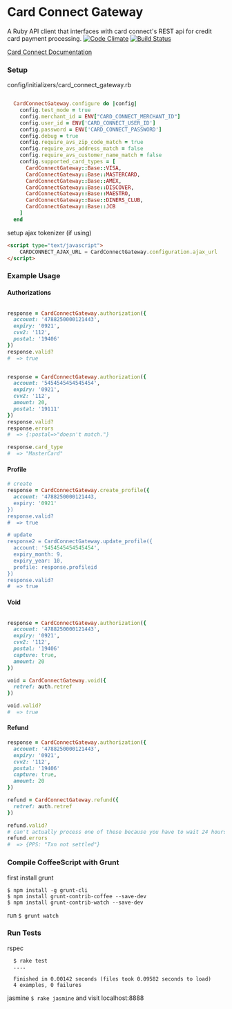 # Card Connect Gateway #
A Ruby API client that interfaces with card connect's REST api for credit card payment processing. [![Code Climate](https://codeclimate.com/repos/54ab06bee30ba014650091e0/badges/fcd7731ecb1fe3dd7856/gpa.svg)](https://codeclimate.com/repos/54ab06bee30ba014650091e0/feed) [![Build Status](https://magnum.travis-ci.com/wantable/card_connect_gateway.svg?token=5QxyH7sFBDYR4iimsFye&branch=AjaxTokenizer)](https://magnum.travis-ci.com/wantable/card_connect_gateway)

[Card Connect Documentation](http://www.cardconnect.com/developer/docs/)

### Setup ###

config/initializers/card_connect_gateway.rb

```ruby

  CardConnectGateway.configure do |config|
    config.test_mode = true
    config.merchant_id = ENV["CARD_CONNECT_MERCHANT_ID"]
    config.user_id = ENV['CARD_CONNECT_USER_ID']
    config.password = ENV['CARD_CONNECT_PASSWORD']
    config.debug = true
    config.require_avs_zip_code_match = true
    config.require_avs_address_match = false
    config.require_avs_customer_name_match = false
    config.supported_card_types = [
      CardConnectGateway::Base::VISA, 
      CardConnectGateway::Base::MASTERCARD, 
      CardConnectGateway::Base::AMEX, 
      CardConnectGateway::Base::DISCOVER, 
      CardConnectGateway::Base::MAESTRO, 
      CardConnectGateway::Base::DINERS_CLUB, 
      CardConnectGateway::Base::JCB
    ]
  end

```

setup ajax tokenizer (if using)

```html
<script type="text/javascript">
    CARDCONNECT_AJAX_URL = CardConnectGateway.configuration.ajax_url
</script>
```

### Example Usage ###

#### Authorizations ####
```ruby

response = CardConnectGateway.authorization({
  account: '4788250000121443',
  expiry: '0921',
  cvv2: '112',
  postal: '19406'
})
response.valid?
#  => true 


response = CardConnectGateway.authorization({
  account: '5454545454545454',
  expiry: '0921',
  cvv2: '112',
  amount: 20,
  postal: '19111'
})
response.valid?
response.errors
#  => {:postal=>"doesn't match."} 

response.card_type
#  => "MasterCard" 

```

#### Profile ####

```ruby
# create
response = CardConnectGateway.create_profile({
  account: '4788250000121443,
  expiry: '0921'
})
response.valid? 
#  => true

# update
response2 = CardConnectGateway.update_profile({
  account: '5454545454545454',
  expiry_month: 9,
  expiry_year: 10,
  profile: response.profileid
})
response.valid? 
#  => true

```

#### Void ####

```ruby

response = CardConnectGateway.authorization({
  account: '4788250000121443',
  expiry: '0921',
  cvv2: '112',
  postal: '19406'
  capture: true,
  amount: 20
})

void = CardConnectGateway.void({
  retref: auth.retref
})

void.valid?
#  => true

```

#### Refund ####

``` ruby
response = CardConnectGateway.authorization({
  account: '4788250000121443',
  expiry: '0921',
  cvv2: '112',
  postal: '19406'
  capture: true,
  amount: 20
})

refund = CardConnectGateway.refund({
  retref: auth.retref
})

refund.valid?
# can't actually process one of these because you have to wait 24 hours
refund.errors 
#  => {PPS: "Txn not settled"}
```

### Compile CoffeeScript with Grunt ###
first install grunt

```
$ npm install -g grunt-cli
$ npm install grunt-contrib-coffee --save-dev
$ npm install grunt-contrib-watch --save-dev
```

run ```$ grunt watch```


### Run Tests ###

rspec

``` 
  $ rake test
  ....

  Finished in 0.00142 seconds (files took 0.09582 seconds to load)
  4 examples, 0 failures
```

jasmine
``` $ rake jasmine ``` and visit localhost:8888